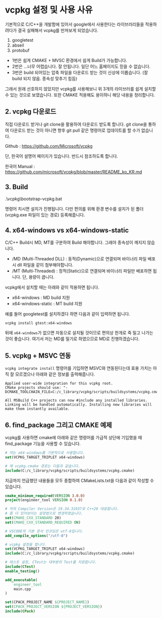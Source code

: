 # vcpkg 설정 및 사용 사유

기본적으로 C/C++을 개발함에 있어서 google에서 사용한다는 라이브러리들을 적용하려다가 결국 실패해서 vcpkg를 만져보게 되었습니다.

1. googletest
2. abseil
3. protobuf

- 1번은 쉽게 CMAKE + MVSC 환경에서 쉽게 Build가 가능합니다.
- 2번은 ...너무 어렵습니다. 잘 안됩니다. 일단 어느 홈페이지도 믿을 수 없습니다.
- 3번은 build 되어있는 압축 파일을 다운로드 받는 것이 신상에 이롭습니다. (잘 build 되지 않음. 종속성 맞추기 힘듬)

그래서 원래 선호하지 않았지만 vcpkg를 사용해보니 위 3개의 라이브러를 쉽게 설치할 수 있는 것으로 보였습니다. 또한 CMAKE 적용해도 용이하니 해당 내용을 정리합니다.

## 2. vcpkg 다운로드

직접 다운로드 받거나 git clone을 활용하여 다운로드 받도록 합니다. git clone을 통하여 다운로드 받는 것이 아니면 향후 git pull 같은 명령어로 업데이트를 할 수가 없습니다.

Github : https://github.com/Microsoft/vcpkg

단, 한국어 설명어 페이지가 있습니다. 반드시 참조하도록 합니다.

한국어 Manual : https://github.com/microsoft/vcpkg/blob/master/README_ko_KR.md

## 3. Build

.\vcpkg\bootstrap-vcpkg.bat

명령어 치시면 설치가 진행됩니다. 다만 편의를 위해 환경 변수를  설치가 된 폴더(vcpkg.exe 파일이 있는 경로) 등록해줍니다.

## 4. x64-windows vs x64-windows-static

C/C++ Build시 MD, MT를 구분하여 Build 해야합니다. 그래야 종속성이 깨지지 않습니다.

- /MD (Multi-Threaded DLL) : 동적(Dynamic)으로 연결되며 바이너리 파일 배포시 dll 파일을 같이 첨부해야합니다. 
- /MT (Multi-Threaded) : 정적(Static)으로 연결되며 바이너리 파일만 배포하면 됩니다. 단, 용량이 큽니다.

vcpkg에서 설치할 때는 아래와 같이 적용하면 됩니다.

- x64-windows : MD build 지원
- x64-windows-static : MT build 지원

예를 들어 googletest를 설치하겠다 하면 다음과 같이 입력하면 됩니다.

```shell
vcpkg install gtest:x64-windows
```

뒤에 `x64-windows`가 없으면 자동으로 설치될 것이므로 편의상 한개로 죽 밀고 나가는 것이 좋습니다. 여기서 저는 MD를 밀기로 하였으므로 MD로 진행하겠습니다.

## 5. vcpkg + MSVC 연동

`vcpkg integrate install` 명령어를 기입하면 MSVC와 연동된다는데 효용 가치는 아직 잘 모르겠으나 아래와 같은 정보를 출력해줍니다.

```
Applied user-wide integration for this vcpkg root.
CMake projects should use: "-DCMAKE_TOOLCHAIN_FILE=C:/c_library/vcpkg/scripts/buildsystems/vcpkg.cmake"

All MSBuild C++ projects can now #include any installed libraries. Linking will be handled automatically. Installing new libraries will make them instantly available.
```

## 6. find_package 그리고 CMAKE 예제

vcpkg를 사용하면 cmake에 아래와 같은 명령어를 가급적 상단에 기입했을 때 find_package 기능을 사용할 수 있습니다.

```cmake
# 저는 x64-windows를 기본적으로 사용합니다.
set(VCPKG_TARGET_TRIPLET x64-windows)

# 제 vcpkg.cmake 경로는 다음과 같습니다.
include(C:/c_library/vcpkg/scripts/buildsystems/vcpkg.cmake)
```


지금까지 언급했던 내용들을 모두 종합하여 CMakeLists.txt을 다음과 같이 작성할 수 있습니다.

```cmake
cmake_minimum_required(VERSION 3.0.0)
project(engineer_tool VERSION 0.1.0)

# 저의 Compiler Version은 19.34.31937로 C++20 대응합니다.
# 좀 더 있어보이는 설정법으로 변경하였습니다.
set(CMAKE_CXX_STANDARD 20)
set(CMAKE_CXX_STANDARD_REQUIRED ON)

# VSCODE의 기본 문서 인코딩은 utf-8입니다.
add_compile_options("/utf-8")

# vcpkg 설정을 합니다.
set(VCPKG_TARGET_TRIPLET x64-windows)
include(C:/c_library/vcpkg/scripts/buildsystems/vcpkg.cmake)

# 테스트 설정, CTest는 대부분의 Test를 지원합니다.
include(CTest)
enable_testing()

add_executable(
    engineer_tool 
    main.cpp
)

set(CPACK_PROJECT_NAME ${PROJECT_NAME})
set(CPACK_PROJECT_VERSION ${PROJECT_VERSION})
include(CPack)
```

